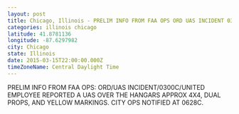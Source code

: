 ```yaml
---
layout: post
title: Chicago, Illinois - PRELIM INFO FROM FAA OPS ORD UAS INCIDENT 0300C UNITED EMPLOYEE REPORTED A UAS OVER
categories: illinois chicago
latitude: 41.8781136
longitude: -87.6297982
city: Chicago
state: Illinois
date: 2015-03-15T22:00:00.000Z
timeZoneName: Central Daylight Time
---
```


PRELIM INFO FROM FAA OPS:  ORD/UAS INCIDENT/0300C/UNITED EMPLOYEE REPORTED A UAS OVER THE HANGARS APPROX 4X4, DUAL PROPS, AND YELLOW MARKINGS. CITY OPS NOTIFIED AT 0628C.